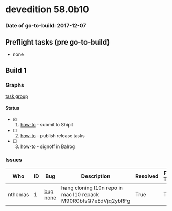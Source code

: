 # devedition 58.0b10

### Date of go-to-build: 2017-12-07

## Preflight tasks (pre go-to-build)
- none

## Build 1  

### Graphs
[task group](https://tools.taskcluster.net/push-inspector/#/CkwH3wFMSO2o3XhsnAZ19g)


#### Status
- [x] 1.  [how-to](https://wiki.mozilla.org/Release:Release_Automation_on_Mercurial:Starting_a_Release#Submit_to_Ship_It)  - submit to Shipit
- [ ] 2.  [how-to](https://github.com/mozilla/releasewarrior/blob/master/how-tos/relpro.md#4-publish-release)  - publish release tasks
- [ ] 3.  [how-to](https://github.com/mozilla/releasewarrior/blob/master/how-tos/relpro.md#3-signoffs)  - signoff in Balrog

### Issues
| Who                 | ID               | Bug                                                                 | Description                | Resolved                | Future Threat                |
| ------------------- | ---------------- | ------------------------------------------------------------------- | -------------------------- | ----------------------- | ---------------------------- |
| nthomas  | 1 | [bug none](https://bugzil.la/none)        | hang cloning l10n repo in mac l10 repack M90RGbtsQ7eEdVjq2ybRFg | True | True |

